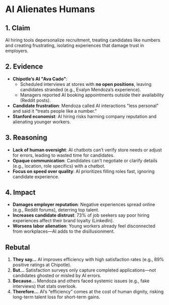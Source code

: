 # AI Alienates Humans

## 1. Claim  
AI hiring tools depersonalize recruitment, treating candidates like numbers and creating frustrating, isolating experiences that damage trust in employers.  

## 2. Evidence  
- **Chipotle’s AI "Ava Cado"**:  
  - Scheduled interviews at stores with **no open positions**, leaving candidates stranded (e.g., Evalyn Mendoza’s experience).  
  - Managers reported AI booking appointments outside their availability (Reddit posts).  
- **Candidate frustration**: Mendoza called AI interactions "less personal" and said it "treats people like a number."  
- **Stanford economist**: AI hiring risks harming company reputation and alienating younger workers.  

## 3. Reasoning  
- **Lack of human oversight**: AI chatbots can’t verify store needs or adjust for errors, leading to wasted time for candidates.  
- **Opaque communication**: Candidates can’t negotiate or clarify details (e.g., location, role specifics) with a chatbot.  
- **Focus on speed over quality**: AI prioritizes filling roles fast, ignoring candidate experience.  

## 4. Impact  
- **Damages employer reputation**: Negative experiences spread online (e.g., Reddit forums), deterring top talent.  
- **Increases candidate distrust**: 73% of job seekers say poor hiring experiences affect their brand loyalty (LinkedIn).  
- **Worsens labor alienation**: Young workers already feel disconnected from workplaces—AI adds to the disillusionment.  

## Rebutal  
1. **They say…** AI improves efficiency with high satisfaction rates (e.g., 89% positive ratings at Chipotle).  
2. **But…** Satisfaction surveys only capture completed applications—not candidates ghosted or misled by AI errors.  
3. **Because…** Mendoza and others faced systemic issues (e.g., fake interviews) that stats overlook.  
4. **Therefore…** AI’s “efficiency” comes at the cost of human dignity, risking long-term talent loss for short-term gains.  